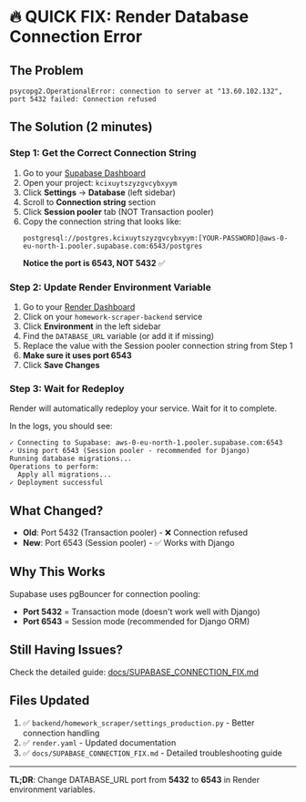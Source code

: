 # 🔥 QUICK FIX: Render Database Connection Error

## The Problem
```
psycopg2.OperationalError: connection to server at "13.60.102.132", port 5432 failed: Connection refused
```

## The Solution (2 minutes)

### Step 1: Get the Correct Connection String

1. Go to your [Supabase Dashboard](https://supabase.com/dashboard)
2. Open your project: `kcixuytszyzgvcybxyym`
3. Click **Settings** → **Database** (left sidebar)
4. Scroll to **Connection string** section
5. Click **Session pooler** tab (NOT Transaction pooler)
6. Copy the connection string that looks like:
   ```
   postgresql://postgres.kcixuytszyzgvcybxyym:[YOUR-PASSWORD]@aws-0-eu-north-1.pooler.supabase.com:6543/postgres
   ```
   **Notice the port is 6543, NOT 5432** ✅

### Step 2: Update Render Environment Variable

1. Go to your [Render Dashboard](https://dashboard.render.com)
2. Click on your `homework-scraper-backend` service
3. Click **Environment** in the left sidebar
4. Find the `DATABASE_URL` variable (or add it if missing)
5. Replace the value with the Session pooler connection string from Step 1
6. **Make sure it uses port 6543**
7. Click **Save Changes**

### Step 3: Wait for Redeploy

Render will automatically redeploy your service. Wait for it to complete.

In the logs, you should see:
```
✓ Connecting to Supabase: aws-0-eu-north-1.pooler.supabase.com:6543
✓ Using port 6543 (Session pooler - recommended for Django)
Running database migrations...
Operations to perform:
  Apply all migrations...
✓ Deployment successful
```

## What Changed?

- **Old**: Port 5432 (Transaction pooler) - ❌ Connection refused
- **New**: Port 6543 (Session pooler) - ✅ Works with Django

## Why This Works

Supabase uses pgBouncer for connection pooling:
- **Port 5432** = Transaction mode (doesn't work well with Django)
- **Port 6543** = Session mode (recommended for Django ORM)

## Still Having Issues?

Check the detailed guide: [docs/SUPABASE_CONNECTION_FIX.md](docs/SUPABASE_CONNECTION_FIX.md)

## Files Updated

1. ✅ `backend/homework_scraper/settings_production.py` - Better connection handling
2. ✅ `render.yaml` - Updated documentation
3. ✅ `docs/SUPABASE_CONNECTION_FIX.md` - Detailed troubleshooting guide

---

**TL;DR**: Change DATABASE_URL port from **5432** to **6543** in Render environment variables.
